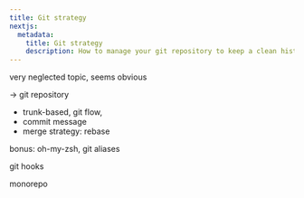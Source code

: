 ```yaml
---
title: Git strategy
nextjs:
  metadata:
    title: Git strategy
    description: How to manage your git repository to keep a clean history
---
```


very neglected topic, seems obvious

-> git repository

- trunk-based, git flow,
- commit message
- merge strategy: rebase

bonus: oh-my-zsh, git aliases

git hooks

monorepo
